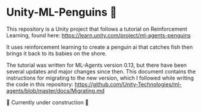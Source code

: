 # Unity-ML-Penguins :penguin:

This repository is a Unity project that follows a tutorial on Reinforcement Learning, found here: https://learn.unity.com/project/ml-agents-penguins

It uses reinforcement learning to create a penguin ai that catches fish then brings it back to its babies on the shore.

The tutorial was written for ML-Agents version 0.13, but there have been several updates and major changes since then.  This document contains the instructions for migrating to the new version, which I followed while writing the code in this repository: https://github.com/Unity-Technologies/ml-agents/blob/master/docs/Migrating.md

:construction_worker: Currently under construction :construction:
